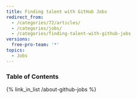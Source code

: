 ```yaml
---
title: Finding talent with GitHub Jobs
redirect_from:
  - /categories/72/articles/
  - /categories/jobs/
  - /categories/finding-talent-with-github-jobs
versions:
  free-pro-team: '*'
topics:
  - Jobs
---
```



### Table of Contents

{% link_in_list /about-github-jobs %}
